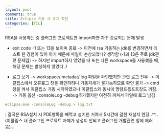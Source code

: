 ```yaml
---
layout: post
comments: true
title: Eclipse 기동 시 로그 확인
categories: [TIL]
---
```




RSA을 사용하는 중 플러그인 프로젝트만 import하면 자꾸 종료되는 문제 발생

- exit code -1 또는 13을 보이며 종료 
 -> 이전에 rsa 기동하는 jdk를 변경하면서 테스트 한 경험이 있어 이거 때문에 파일이 손상되었나? 생각함 (-1과 13은 주로 jdk관련 문제임)
 -> 하지만 import하지 않았을 때 또는 다른 workspace를 사용했을 때, 해당 문제는 발생하지 않았다..!

- 로그 보기
 -> workspace/.metadat/.log 파일을 확인했지만 관련 로그 전무
 -> 이클립스에서 오류로그 창을 확인하려니 기동자체가 불가능하므로 확인 불가
 -> cmd창을 켜서 이클립스 기동 시작하였으나 이클립스와 동시에 명령프롬프트창도 꺼짐.
 -> 기동 옵션 -consoleLog -debug추가했지만 여전히 꺼져서 파일에 로그 남김
```yaml
eclipse.exe -consoleLog -debug > log.txt
```

: 결국은 RSA설치 시 PDE항목을 빼먹고 설치한 거여서 5시간에 걸친 재설치 엔딩..^^..(이클립스 내 플러그인 프로젝트 자체가 생성이 안되고 플러그인 개발관련 창에 에러 뜸)...
